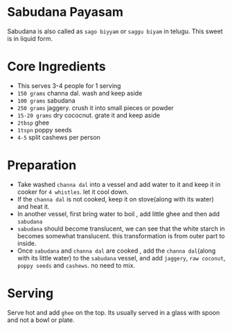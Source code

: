 # Sabudana Payasam
Sabudana is also called as `sago biyyam` or `saggu biyam` in telugu. This sweet is in liquid form.


# Core Ingredients 
- This serves 3-4 people for 1 serving
- `150 grams` channa dal. wash and keep aside
- `100 grams` sabudana 
- `250 grams` jaggery. crush it into small pieces or powder
- `15-20 grams` dry cococnut. grate it and keep aside
- `2tbsp` ghee
- `1tspn` poppy seeds
- `4-5` split cashews per person 


# Preparation
- Take washed `channa dal` into a vessel and add water to it and keep it in cooker for `4 whistles`. let it cool down. 
- If the `channa dal` is not cooked, keep it on stove(along with its water) and heat it.
- In another vessel, first bring water to boil , add little ghee and then add `sabudana`
- `sabudana` should become translucent, we can see that the white starch in becomes somewhat translucent. this transformation is from outer part to inside.
- Once `sabudana` and `channa dal` are cooked , add the `channa dal`(along with its little water) to the `sabudana` vessel, and add `jaggery`, `raw coconut`, 
   `poppy seeds` and `cashews`. no need to mix.

# Serving
Serve hot and add  `ghee` on the top. Its usually served in a glass with spoon and not a bowl or plate.




